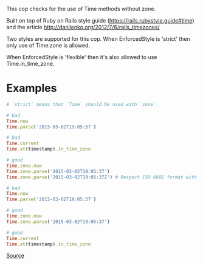 
This cop checks for the use of Time methods without zone.

Built on top of Ruby on Rails style guide (https://rails.rubystyle.guide#time)
and the article http://danilenko.org/2012/7/6/rails_timezones/

Two styles are supported for this cop. When EnforcedStyle is 'strict'
then only use of Time.zone is allowed.

When EnforcedStyle is 'flexible' then it's also allowed
to use Time.in_time_zone.

# Examples

```ruby
# `strict` means that `Time` should be used with `zone`.

# bad
Time.now
Time.parse('2015-03-02T19:05:37')

# bad
Time.current
Time.at(timestamp).in_time_zone

# good
Time.zone.now
Time.zone.parse('2015-03-02T19:05:37')
Time.zone.parse('2015-03-02T19:05:37Z') # Respect ISO 8601 format with timezone specifier.# `flexible` allows usage of `in_time_zone` instead of `zone`.

# bad
Time.now
Time.parse('2015-03-02T19:05:37')

# good
Time.zone.now
Time.zone.parse('2015-03-02T19:05:37')

# good
Time.current
Time.at(timestamp).in_time_zone
```

[Source](http://www.rubydoc.info/gems/rubocop/RuboCop/Cop/Rails/TimeZone)